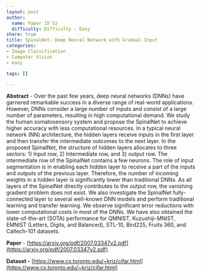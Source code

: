 ```yaml
---
layout: post
author:
  name: Paper ID 52
  difficulty: Difficulty - Easy
share: true
title: SpinalNet- Deep Neural Network with Gradual Input
categories:
- Image Classification
- Computer Vision
- easy

tags: []

---
```

**Abstract** - Over the past few years, deep neural networks (DNNs) have garnered remarkable success in a diverse range of real-world applications. However, DNNs consider a large number of inputs and consist of a large number of parameters, resulting in high computational demand. We study the human somatosensory system and propose the SpinalNet to achieve higher accuracy with less computational resources. In a typical neural network (NN) architecture, the hidden layers receive inputs in the first layer and then transfer the intermediate outcomes to the next layer. In the proposed SpinalNet, the structure of hidden layers allocates to three sectors: 1) Input row, 2) Intermediate row, and 3) output row. The intermediate row of the SpinalNet contains a few neurons. The role of input segmentation is in enabling each hidden layer to receive a part of the inputs and outputs of the previous layer. Therefore, the number of incoming weights in a hidden layer is significantly lower than traditional DNNs. As all layers of the SpinalNet directly contributes to the output row, the vanishing gradient problem does not exist. We also investigate the SpinalNet fully-connected layer to several well-known DNN models and perform traditional learning and transfer learning. We observe significant error reductions with lower computational costs in most of the DNNs. We have also obtained the state-of-the-art (SOTA) performance for QMNIST, Kuzushiji-MNIST, EMNIST (Letters, Digits, and Balanced), STL-10, Bird225, Fruits 360, and Caltech-101 datasets.

**Paper** - [https://arxiv.org/pdf/2007.03347v2.pdf](https://arxiv.org/pdf/2007.03347v2.pdf)

**Dataset -** [https://www.cs.toronto.edu/~kriz/cifar.html](https://www.cs.toronto.edu/~kriz/cifar.html)
    